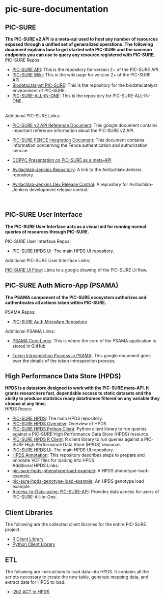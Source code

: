 # pic-sure-documentation
## PIC-SURE
**The PIC-SURE v2 API is a meta-api used to host any number of resources exposed through a unified set of generalized operations. The following document explains how to get started with PIC-SURE and the common endpoints you can use to query any resource registered with PIC-SURE.**  
PIC-SURE Repos:
- [PIC-SURE API](https://github.com/hms-dbmi/pic-sure): This is the repository for version 2+ of the PIC-SURE API.
- [PIC-SURE Wiki](https://github.com/hms-dbmi/pic-sure/wiki): This is the wiki page for version 2+ of the PIC-SURE API.
- [Biodatacatalyst PIC-SURE](https://github.com/hms-dbmi/biodatacatalyst-pic-sure): This is the repository for the biodatacatalyst environment of PIC-SURE.
- [PIC-SURE-ALL-IN-ONE](https://github.com/hms-dbmi/pic-sure-all-in-one): This is the repository for PIC-SURE-ALL-IN-ONE. 

<br>
Additional PIC-SURE Links: </br>

- [PIC-SURE v2 API Reference Document](https://docs.google.com/document/d/176CWrIoozihbng1A7Y9nSjhcen-ILFlO3rNRg73V_G8/edit?usp=sharing): This google document contains important reference information about the PIC-SURE v2 API.

- [PIC-SURE FENCE Integration Document](https://docs.google.com/document/d/1fZfx5sgZCfd-2KP3_W60xfCRJaQjgmvKbEQiu-zNHqc/edit?usp=sharing): This document contains information concerning the Fence authentication and authorization service.

- [DCPPC Presentation on PIC-SURE as a meta-API](https://docs.google.com/presentation/d/1IDdoaV_9Bsy4ANqODiStpOICEGtCyvRQibrvLbInBJ4/edit?usp=sharing)

- [Avillachlab-Jenkins Repository](https://github.com/hms-dbmi/avillachlab-jenkins): A link to the Avillachlab-Jenkins repository.

- [Avillachlab-Jenkins Dev Release Control](https://github.com/hms-dbmi/avillachlab-jenkins-dev-release-control): A repository for Avillachlab-Jenkins development release control.

</br>

## PIC-SURE User Interface
**The PIC-SURE User Interface acts as a visual aid for running normal queries of resources through PIC-SURE.**  

PIC-SURE User Interface Repos:
- [PIC-SURE HPDS UI](https://github.com/hms-dbmi/pic-sure-hpds-ui): The main HPDS UI repository.

Additional PIC-SURE User Interface Links:

[PIC-SURE UI Flow](https://docs.google.com/drawings/d/1RdODBD9ofrweUSbFllEo_0xYaAX0B7RGBf9FcoltnGs/edit?usp=sharing): Links to a google drawing of the PIC-SURE UI flow.

## PIC-SURE Auth Micro-App (PSAMA)

**The PSAMA component of the PIC-SURE ecosystem authorizes and authenticates all actions taken within PIC-SURE.**  

PSAMA Repos:
- [PIC-SURE Auth MicroApp Repository](https://github.com/hms-dbmi/pic-sure-auth-microapp)

Additional PSAMA Links:
- [PSAMA Core Logic](https://github.com/hms-dbmi/pic-sure-auth-microapp/tree/master/pic-sure-auth-services/src/main/java/edu/harvard/hms/dbmi/avillach/auth): This is where the core of the PSAMA application is stored in GitHub

- [Token Introspection Process in PSAMA](https://docs.google.com/document/d/1UPKw8L-TMt4r0eOKSK8j9v0hBGDMp5EtQKjqJhxXsrE/edit?usp=sharing): This google document goes over the details of the token introspection process.


## High Performance Data Store (HPDS)

**HPDS is a datastore designed to work with the PIC-SURE meta-API. It grants researchers fast, dependable access to static datasets and the ability to produce statistics ready dataframes filtered on any variable they choose at any time.**  
HPDS Repos:
- [PIC-SURE HPDS](https://github.com/hms-dbmi/pic-sure-hpds): The main HPDS repository.
- [PIC-SURE HPDS Overview](https://docs.google.com/presentation/d/1zVLqbhCUl9gwxVkx_aKie2nywqWLLdpC4j2AJ5Q3vKA/edit?usp=sharing): Overview of HPDS.
- [PIC-SURE HPDS Python Client](https://github.com/hms-dbmi/pic-sure-python-adapter-hpds): Python client library to run queries against a PIC-SURE High Performance Data Store (HPDS) resource.
- [PIC-SURE HPDS R Client](https://github.com/hms-dbmi/pic-sure-r-adapter-hpds): R client library to run queries against a PIC-SURE High Performance Data Store (HPDS) resource.
- [PIC-SURE HPDS UI](https://github.com/hms-dbmi/pic-sure-hpds-ui): The main HPDS UI repository.
- [HPDS Annotation](https://github.com/bch-gnome/hpds_annotation): This repository describes steps to prepare and annotate VCF files for loading into HPDS. </br>
Additional HPDS Links:
- [pic-sure-hpds-phenotype-load-example](https://github.com/hms-dbmi/pic-sure-hpds-phenotype-load-example): A HPDS phenotype-load-example.
- [pic-sure-hpds-genotype-load-example](https://github.com/hms-dbmi/pic-sure-hpds-genotype-load-example): An HPDS genotype load example.
- [Access-to-Data-using-PIC-SURE-API](https://github.com/hms-dbmi/Access-to-Data-using-PIC-SURE-API): Provides data access for users of PIC-SURE-All-In-One.

## Client Libraries
The following are the collected client libraries for the entire PIC-SURE project.

- [R Client Library](https://github.com/hms-dbmi/pic-sure-r-client)
- [Python Client Library](https://github.com/hms-dbmi/pic-sure-python-client)

## ETL 
The following are instructions to load data into HPDS. It contains all the scripts necessary to create the new table, generate mapping data, and extract  data for HPDS to load.

- [i2b2 ACT to HPDS](https://github.com/hms-dbmi/i2b2ACTtoHPDS/tree/master/Latest)
